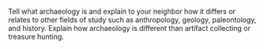 Tell what archaeology is and explain to your neighbor how it differs or relates to other fields of study such as anthropology, geology, paleontology, and history. Explain how archaeology is different than artifact collecting or treasure hunting.
